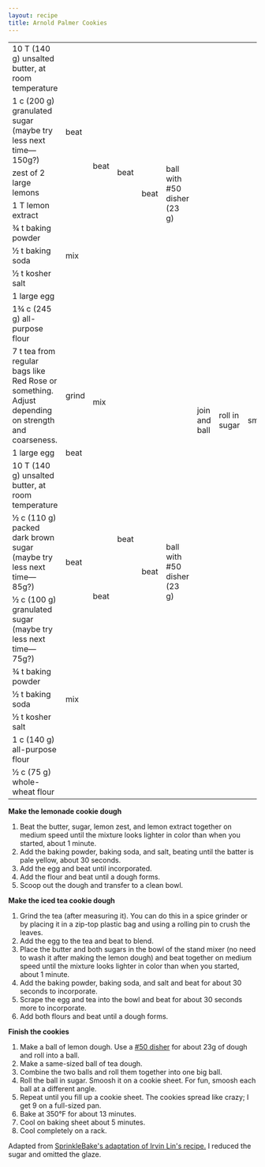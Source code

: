 ```yaml
---
layout: recipe
title: Arnold Palmer Cookies
---
```

<table>
<tr>
  <td>10 T (140 g) unsalted butter, at room temperature</td>
  <td rowspan="4">beat</td>
  <td rowspan="7">beat</td>
  <td rowspan="8">beat</td>
  <td rowspan="9">beat</td>
  <td rowspan="9">ball with #50 disher (23 g)</td>
  <td rowspan="19">join and ball</td>
  <td rowspan="19">roll in sugar</td>
  <td rowspan="19">smoosh</td>
  <td rowspan="19">bake 13 minutes at 350&deg;F</td>
  <td rowspan="19">cool on pan 5 minutes</td>
  <td rowspan="19">cool on rack</td>
</tr>  
<tr>
  <td>1 c (200 g) granulated sugar (maybe try less next time&mdash;150g?)</td>
</tr>  
<tr>
  <td>zest of 2 large lemons</td>
</tr>  
<tr>
  <td>1 T lemon extract</td>
</tr>  
<tr>
  <td>&frac34; t baking powder</td>
  <td rowspan="3">mix</td>
</tr>  
<tr>
  <td>&frac12; t baking soda</td>
</tr>  
<tr>
  <td>&frac12; t kosher salt</td>
</tr>  
<tr>
  <td>1 large egg</td>
  <td colspan="2" class="righthide">&nbsp;</td>
</tr>  
<tr>
  <td>1&frac34; c (245 g) all-purpose flour</td>
  <td colspan="3" class="righthide">&nbsp;</td>
</tr>  
<tr>
  <td>7 t tea from regular bags like Red Rose or something. Adjust depending on strength and coarseness.</td>
  <td>grind</td>
  <td rowspan="2">mix</td>
  <td rowspan="8">beat</td>
  <td rowspan="10">beat</td>
  <td rowspan="10">ball with #50 disher (23 g)</td>
</tr>
<tr>
  <td>1 large egg</td>
  <td>beat</td>
</tr>
<tr>
  <td>10 T (140 g) unsalted butter, at room temperature</td>
  <td rowspan="3">beat</td>
  <td rowspan="6">beat</td>
</tr>
<tr>
  <td>&frac12; c (110 g) packed dark brown sugar (maybe try less next time&mdash;85g?)</td>
</tr>
<tr>
  <td>&frac12; c (100 g) granulated sugar (maybe try less next time&mdash;75g?)</td>
</tr>
<tr>
  <td>&frac34; t baking powder</td>
  <td rowspan="3">mix</td>
</tr>
<tr>
  <td>&frac12; t baking soda</td>
</tr>
<tr>
  <td>&frac12; t kosher salt</td>
</tr>
<tr>
  <td>1 c (140 g) all-purpose flour</td>
  <td rowspan="2" colspan="3" class="righthide">&nbsp;</td>
</tr>
<tr>
  <td>&frac12; c (75 g) whole-wheat flour</td>
</tr>
</table>

**Make the lemonade cookie dough**

1. Beat the butter, sugar, lemon zest, and lemon extract together on medium speed until the mixture looks lighter in color than when you started, about 1 minute.
1. Add the baking powder, baking soda, and salt, beating until the batter is pale yellow, about 30 seconds.
1. Add the egg and beat until incorporated.
1. Add the flour and beat until a dough forms.
1. Scoop out the dough and transfer to a clean bowl.


**Make the iced tea cookie dough**
1. Grind the tea (after measuring it). You can do this in a spice grinder or by placing it in a zip-top plastic bag and using a rolling pin to crush the leaves.
1. Add the egg to the tea and beat to blend.
1. Place the butter and both sugars in the bowl of the stand mixer (no need to wash it after making the lemon dough) and beat together on medium speed until the mixture looks lighter in color than when you started, about 1 minute.
1. Add the baking powder, baking soda, and salt and beat for about 30 seconds to incorporate.
1. Scrape the egg and tea into the bowl and beat for about 30 seconds more to incorporate.
1. Add both flours and beat until a dough forms.

**Finish the cookies**
1. Make a ball of lemon dough. Use a [#50 disher](http://www.bakersbrigade.com/cookie-scoop-sizes-explained/) for about 23g of dough and roll into a ball.
1. Make a same-sized ball of tea dough.
1. Combine the two balls and roll them together into one big ball.
1. Roll the ball in sugar. Smoosh it on a cookie sheet. For fun, smoosh each ball at a different angle.
1. Repeat until you fill up a cookie sheet. The cookies spread like crazy; I get 9 on a full-sized pan.
1. Bake at 350&deg;F for about 13 minutes.
1. Cool on baking sheet about 5 minutes.
1. Cool completely on a rack.

<p class="confession">Adapted from <a href="https://www.sprinklebakes.com/2017/04/jumbo-arnold-palmer-cookies-from-irvin.html">SprinkleBake's adaptation of Irvin Lin's recipe.</a> I reduced the sugar and omitted the glaze.</p>
